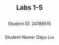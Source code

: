 
<div  style="display: flex; flex-direction: column; justify-content: center; align-items: center; height: 100vh;">
<h2>Labs 1-5</h2>
<p>Student ID: 24188515</p>
<p>Student Name: Dayu Liu</p>
</div>

# Lab 1
## AWS Account and Log in
### [1] Reset and Login into IAM User Account
To start with, I received an email with the initial login credentials for my IAM user account. After navigating to the AWS login portal, I successfully logged in using these credentials and promptly reset my password as instructed.

![enter image description here](http://127.0.0.1/assets/lab1-1.png)

This step grants access to the AWS Management Console, which provides all necessary resources and services for managing AWS infrastructure.

### [2] Access Identity and Access Management (IAM)
After logging in, I saw a clickable with my `IAM user` and `Account ID` information on the top-right corner. Once opened, I clicked on the top-right user panel to access `Security Credentials`.

![enter image description here](http://127.0.0.1/assets/lab1-2.png)

Within the `Access keys` tab, I created a new access key and secret. These credentials can be used for programmatic access to AWS services, allowing you to interact with AWS through command-line interfaces (CLI), SDKs, or APIs. It's important to securely store these credentials in a private location, as they grant significant access to your AWS resources.

![enter image description here](http://127.0.0.1/assets/lab1-3.png)

## Set up recent Linux OSes
Since I am running a Windows machine, I chose to set up `Ubuntu on Windows` via the Windows Subsystem for Linux (WSL). This option provides an isolated Linux environment with a separate file directory, making file management easier and more organized within the Windows system.

![enter image description here](http://127.0.0.1/assets/lab1-4.png)

By using WSL, I can run Linux-based commands and utilities without the need for a virtual machine or dual-boot setup, which saves both time and resources. This approach is ideal for development work where access to Linux-based tools is necessary while maintaining the flexibility of a Windows system.

## Install Linux packages
### [1] Install Python 3.10.x
Because my ubuntu version is already `22.04`, I will get the lastest python version which is `3.10.12`.
To update apt to latest version:
```
sudo apt update
sudo apt -y upgrade
```
![enter image description here](http://127.0.0.1/assets/lab1-5.png)
To check the latest version of python:
`python3 -V`
![enter image description here](http://127.0.0.1/assets/lab1-6.png)
To install pip3:
`sudo apt install -y python3-pip`
![enter image description here](http://127.0.0.1/assets/lab1-7.png)

### [2] Install awscli
To install AWS CLI and upgrade to latest version:
`pip3 install awscli --upgrade`
![enter image description here](http://127.0.0.1/assets/lab1-8.png)

### [3] Configure AWS
To configure and connect to Amazon EC2:
`aws configure`
![enter image description here](http://127.0.0.1/assets/lab1-9.png)

### [4] Install boto3
I find this step redundant as `botocore` is already inluded in AWS Cli package, but just for the spirit:
`pip3 install boto3`
![enter image description here](http://127.0.0.1/assets/lab1-10.png)

## Test the installed environment
### [1] Test the AWS environment
To confirm that we are connected to the `AWS environment`, run a simple command which prints out the region table.
`aws ec2 describe-regions --output table`
![enter image description here](http://127.0.0.1/assets/lab1-11.png)

### [2] Test the Python environment
We executed a command offered by AWS-Cli in the terminal, now we want to test on the python environment to achive a similar goal:
```
python3
>>> import boto3
>>> ec2 = boto3.client('ec2')
>>> response = ec2.describe_regions()
>>> print(response)
```
![enter image description here](http://127.0.0.1/assets/lab1-12.png)

### [3] Write a Python script
Now we create a python script to wrap these lines in one file and also format the reponse into table structure.
The python script is located in `~\cits5503\lab1` in my Ubuntu machine.

#### (1) Install dependencies
The pandas library is used here to convert un-tabulated data into structured table.
Run the following code to install the extra dependency
`pip install pandas`

#### (2) Explain the code
The code in the script adds an extra step, the reponse data is sent as a parameter into pandas dataframe and then gets printed.
```
import boto3 as bt
import pandas as pd

ec2 = bt.client('ec2')
response = ec2.describe_regions()
regions = response['Regions']
regions_df = pd.DataFrame(regions)
print(regions_df)
```

#### (3) Run the script

run the following code to execute the python script:
`python3 lab1.py`

#### [4] Get the results
After the script is executed, results are printed in a table structure:
| --- | Endpoint | RegionName | OptInStatus |
| --- | --- | --- | --- |
0| ec2.ap-south-1.amazonaws.com| ap-south-1| opt-in-not-required
1| ec2.eu-north-1.amazonaws.com| eu-north-1| opt-in-not-required
2| ec2.eu-west-3.amazonaws.com| eu-west-3| opt-in-not-required
3| ec2.eu-west-2.amazonaws.com| eu-west-2| opt-in-not-required
4| ec2.eu-west-1.amazonaws.com| eu-west-1| opt-in-not-required
5| ec2.ap-northeast-3.amazonaws.com| ap-northeast-3| opt-in-not-required
6| ec2.ap-northeast-2.amazonaws.com| ap-northeast-2| opt-in-not-required
7| ec2.ap-northeast-1.amazonaws.com| ap-northeast-1| opt-in-not-required
8| ec2.ca-central-1.amazonaws.com| ca-central-1| opt-in-not-required
9| ec2.sa-east-1.amazonaws.com| sa-east-1| opt-in-not-required
10| ec2.ap-southeast-1.amazonaws.com| ap-southeast-1| opt-in-not-required
11| ec2.ap-southeast-2.amazonaws.com| ap-southeast-2| opt-in-not-required
12| ec2.eu-central-1.amazonaws.com| eu-central-1| opt-in-not-required
13| ec2.us-east-1.amazonaws.com| us-east-1| opt-in-not-required
14| ec2.us-east-2.amazonaws.com| us-east-2| opt-in-not-required
15| ec2.us-west-1.amazonaws.com| us-west-1| opt-in-not-required
16| ec2.us-west-2.amazonaws.com| us-west-2| opt-in-not-required

<div  style="page-break-after: always;"></div>

# Lab 2

## Create an EC2 instance using awscli
### [1] Create a security group
Create a security group with the name of my student number `24188516-sg`, `--group-name` specifies the group name and `--description` adds a description.
```
aws ec2 create-security-group --group-name 24188516-sg --description "security group for development environment"
```
![enter image description here](http://127.0.0.1/assets/lab2-1.png)
The response will return the GroupId being created.
### [2] Authorise inbound traffic for ssh
Create a rule to add tcp permission to this security group, `--protocol` specifies which internet protocol, `--port` specifies which port used for connection and `--cidr` specifies IP routing.
```
aws ec2 authorize-security-group-ingress --group-name 24188516-sg --protocol tcp --port 22 --cidr 0.0.0.0/0
```
![enter image description here](http://127.0.0.1/assets/lab2-2.png)

The response will return the newly created rule along with specific rulesets.

### [3] Create a key pair
Now we need to create a `private key` and `public key` pair for encrypted connection. The `generated private key` is then saved as plain-text into `24188516-key.pem` file.
```
aws ec2 create-key-pair --key-name 24188516-key --query 'KeyMaterial' --output text > 24188516-key.pem
```

To use this key on Linux, copy the file to a directory ~/.ssh and change the permissions to:
```
chmod 400 24188516-key.pem
```
This grants the owner of the file read permission, the output is as follow:
![enter image description here](http://127.0.0.1/assets/lab2-3.png)
![enter image description here](http://127.0.0.1/assets/lab2-4.png)

### [4] Create the instance 
Because my student number is `24188516`, create an ec2 instance in `eu-north-1` region. `--image-id` specifies ami id with preset configurations, mine is `ami-07a0715df72e58928`. `--instance-type` is set to t2.micro, and we are using the private key `24188516-key`
```
 aws ec2 run-instances --image-id ami-07a0715df72e58928 --security-group-ids 24188516-sg --count 1 --instance-type t3.micro --key-name 24188516-key --query 'Instances[0].InstanceId'
 ```

For some reason, at the moment I was working on the lab, t2.micro container is not supported so I switched to t3.micro. The instance is created with instance id `i-0553e2ea0492e1c73`
![enter image description here](http://127.0.0.1/assets/lab2-6.png)
![enter image description here](http://127.0.0.1/assets/lab2-5.png)

### [5] Add a tag to your Instance
Now we have the instance id `i-0553e2ea0492e1c73`, add a tag that specifies the name, the value should be my student number with -vm `24188516-vm` for using single instance.
 ```
  aws ec2 create-tags --resources i-0553e2ea0492e1c73 --tags Key=Name,Value=24188516-vm
 ```

### [6] Get the public IP address
**describe-instances** returns available information to the instance with `--instance-ids`, since we only want the IP address for ssh purpose, the query limits the output to only `Reservations[0].Instances[0].PublicIpAddress`
```
aws ec2 describe-instances --instance-ids i-0553e2ea0492e1c73 --query 'Reservations[0].Instances[0].PublicIpAddress'
```
![enter image description here](http://127.0.0.1/assets/lab2-7.png)

### [7] Connect to the instance via ssh
Use the stored pem key to connect to the public IP `16.171.151.20` of the instance via SSH
```
ssh -i 24188516-key.pem ubuntu@16.171.151.20
```
Now that the server is connected, we can see system information on the console:
![enter image description here](http://127.0.0.1/assets/lab2-8.png)

### [8] List the created instance using the AWS console
The original instance from step 1-7 was destoyed over night so you might see the instance id has changed because I had to create a new one. This is the screenshot:
![enter image description here](http://127.0.0.1/assets/lab2-9.png)

## Create an EC2 instance with Python Boto3

The script uses **boto3** package instead of cli commands. Names of some of the methods and parameters can vary but they achieved the same goal. The **Group name, Key name and Instance name** all have an appendix **'-2'** to differentiate from the previous practice.

The code is as follows:
```
import  boto3  as  bt
import  os

# constants
GroupName  =  '24188516-sg-2'
KeyName  =  '24188516-key-2'
InstanceName=  '24188516-vm-2'

ec2  =  bt.client('ec2')

# 1 create security group
step1_response  =  ec2.create_security_group(
	Description="security group for development environment",
	GroupName=GroupName
)

# 2 authorise ssh inbound rule
step2_response  =  ec2.authorize_security_group_ingress(
	GroupName=GroupName,
	IpPermissions=[
		{
			'IpProtocol': 'tcp',
			'FromPort': 22,
			'ToPort': 22,
			'IpRanges': [{'CidrIp': '0.0.0.0/0'}]
		}
	]
)

# 3 create key-pair
step3_response  =  ec2.create_key_pair(KeyName=KeyName)
PrivateKey  =  step3_response['KeyMaterial']
## save key-pair
with  open(f'{KeyName}.pem', 'w') as  file:
file.write(PrivateKey)
## grant file permission
os.chmod(f'{KeyName}.pem', 0o400)

# 4 create instance
step4_response  =  ec2.run_instances(
	ImageId='ami-07a0715df72e58928',
	SecurityGroupIds=[GroupName],
	MinCount=1,
	MaxCount=1,
	InstanceType='t3.micro',
	KeyName=KeyName
)
InstanceId  =  step4_response['Instances'][0]['InstanceId']

# 5 create tag
step5_repsonse  =  ec2.create_tags(
	Resources=[InstanceId],
	Tags=[
		{
		'Key': 'Name',
		'Value': InstanceName
		}
	]
)

# 6 get IP address
step6_response  =  ec2.describe_instances(InstanceIds=[InstanceId])
# Extract the public IP address
public_ip_address  =  step6_response['Reservations'][0]['Instances'][0]['PublicIpAddress']

# print all responses
print(f"{step1_response}\n{step2_response}\n{PrivateKey}\n{InstanceId}\n{step5_repsonse}\n{public_ip_address}\n")
```

After the script is executed, the repsonses of each step is printed as follows:
![enter image description here](http://127.0.0.1/assets/lab2-10.png)

Go to the AWS console to check the created instance;
![enter image description here](http://127.0.0.1/assets/lab2-11.png)

## Use Docker inside a Linux OS

### [1][2][3] Install and run Docker
This command is used to install necessary packages for the Docker service.
```
sudo apt install docker.io -y
```
This command is used to start the Docker service immediately.
```
sudo systemctl start docker
```
This command is used to enable the Docker service to start automatically at boot time.
```
sudo systemctl enable docker
```
![enter image description here](http://127.0.0.1/assets/lab2-12.png)

### [4] Check the version
After the Docker service is installed and enabled, run this command to check version and make sure it's working properly
```
docker --version
```
![enter image description here](http://127.0.0.1/assets/lab2-13.png)


### [5] Build and run an httpd container
The file index.html is located inside the html directory and add the following content, which does a single thing to display a paragraph with text **"Hello, World!"**.
```
  <html>
    <head> </head>
    <body>
      <p>Hello World!</p>
    </body>
  </html>
```

Create a file called Dockerfile outside the html directory with the following content. This specifies Docker to use Apache HTTP Server version 2.4 and copy whatever inside **/html** folder to the destination directory inside the Docker container, which is **/usr/local/apache2/htdocs/**
```
FROM httpd:2.4
COPY ./html/ /usr/local/apache2/htdocs/
```

Add my current user **liudayubob** to the docker group to grant permission, reboot uBuntus console and build the docker image 
```
sudo usermod -a -G docker <username>
```


Build a docker image. This command tells docker to build the image under the current **/html** directory and add a tag called **my-apache2**
```
docker build -t my-apache2 .
```
![enter image description here](http://127.0.0.1/assets/lab2-14.png)
Run the image. First parameter maps ports between the host machine and the Docker container to **port 80**, second paramater **'-dit'** runs the container in detached mode, keeps STDIN open and allocates a pseudo-TTY to let docker image run in background and enables interaction with the container. The container is named as **my-app** and uses **my-apache2** image built earlier.
```
docker run -p 80:80 -dit --name my-app my-apache2
```
![enter image description here](http://127.0.0.1/assets/lab2-15.png)

Open a browser and access address: http://localhost or http://127.0.0.1. The html page is hosted and prints out "Hello World!"
![enter image description here](http://127.0.0.1/assets/lab2-16.png)

### [6] Other docker commands

To check what is running.
```
docker ps -a
```
![enter image description here](http://127.0.0.1/assets/lab2-17.png)

This prints out some properties of the running container such as **Container ID, STATUS, PORTS**, with the corresponding container name and image name that we assigned.

To stop and remove the container
```
docker stop my-app
docker rm my-app
```

<div  style="page-break-after: always;"></div>

# Lab 3
### [1] Preparation
Files and directories are created as required, this is the following file structure with three files `cloudstorage.py`, `rootfile.txt` and `subfile.txt`
![enter image description here](http://127.0.0.1/assets/lab2-18.png)

### [2] Save to S3 by updating `cloudstorage.py`
The modified  `cloudstorage.py` is as followed, it will create an S3 bucket named `24188516-cloudstorage` if not existed, then traverse through all the directories and subdirectories in the root directory, and submit any discovered files to the `24188516-cloudstorage` bucket.

```
import os
import boto3
import base64

ROOT_DIR =  '.'
ROOT_S3_DIR =  '24188516-cloudstorage'
s3 = boto3.client("s3")

bucket_config = {'LocationConstraint': 'eu-north-1'}
def upload_file(folder_name, file, file_name):
	file_key = os.path.join(folder_name, file_name).replace("\\", "/")
	s3.upload_file(file, ROOT_S3_DIR, file_name) # file path, bucket name, key
	print("Uploading %s"  %  file)

# Main program
# Insert code to create bucket if not there
try:
	response = s3.create_bucket(
		Bucket=ROOT_S3_DIR,
		CreateBucketConfiguration=bucket_config
	)
	print("Bucket created: $s"  % response)
except  Exception  as error:
	print("Bucket creation failed: %s"  % error)
	pass

# parse directory and upload files
for dir_name, subdir_list, file_list in os.walk(ROOT_DIR, topdown=True):
	if dir_name != ROOT_DIR:
		for fname in file_list:
			upload_file("%s/"  % dir_name[2:], "%s/%s"  % (dir_name, fname), fname)
print("done")
```

The `s3.upload_file` methods takes in three parameters: **File path, Bucket name, File key**. We will concat both the *folder_name* and *file_name* as the file key, this way the file will be uploaded to the same file structure as our local machine.

![enter image description here](http://localhost/assets/lab2-19.png)

### [3] Restore from S3
Create a new program called `restorefromcloud.py` that reads the S3 bucket and writes the contents of the bucket within the appropriate directories.
`s3.list_objects_v2` will print all the files in the bucket along with their attributes such as **Key, Name**, etc. Join the local **ROOT_TARGET_DIR** with **Key** to form the local **local_file_path **. Check if local directory exists with `os.path.exists()`, if not create is with `os.makedirs()`, after that we can call `s3.download_file(ROOT_S3_DIR, s3_key, local_file_path)` with 3 parameters **Bucket, Key, Filename** to download the remote copy to corresponding local directory.
```
import  os
import  boto3

ROOT_TARGET_DIR  =  '.'  # Root directory where files will be restored to
ROOT_S3_DIR  =  '24188516-cloudstorage'
s3  =  boto3.client("s3")

def  download_file(s3_key, local_file_path):
	local_dir  =  os.path.dirname(local_file_path)
	# Ensure the local directory exists
	if  not  os.path.exists(local_dir):
		print(f"Create directory {local_dir}")
		os.makedirs(local_dir)

	# Download the file
	s3.download_file(ROOT_S3_DIR, s3_key, local_file_path)
	print(f"Downloading {s3_key} to {local_file_path}")

# Main program
# List all objects in the S3 bucket
objects  =  s3.list_objects_v2(Bucket=ROOT_S3_DIR)

if  'Contents'  in  objects:
	for  obj  in  objects['Contents']:
		s3_key  =  obj['Key']
		local_file_path  =  os.path.join(ROOT_TARGET_DIR, s3_key).replace("/", os.path.sep)
		# Download the file from S3 to the corresponding local path
		download_file(s3_key, local_file_path)
else:
	print("No objects found in the bucket.")
	pass
	
print("done")
```
![enter image description here](http://localhost/assets/lab2-20.png)

### [4] Write information about files to DynamoDB

 1. Install DynamoDB

Create and jump into the dynamodb directory. Then install **JRE** and **DynamoDB** package and extract the tarball files on our lab3 folder. Once the DynamoDB package is extracted, there will be a java compiled code `DynamoDBLocal.jar` and a folder with libraries `DynamoDBLocal_lib`, which we use to run the DynamoDB instance.
```
mkdir dynamodb
cd dynamodb

# install jre
sudo apt-get install default-jre
# install dynamodb
wget https://s3-ap-northeast-1.amazonaws.com/dynamodb-local-tokyo/dynamodb_local_latest.tar.gz

# unzip dynamodb
tar -zxvf dynamodb_local_latest.tar.gz
```
![enter image description here](http://localhost/assets/lab2-21.png)

Start DynamoDBLocal instance on JRE environment, I will specify the `-port` number to **8001** since 8000 was already taken for other tasks on my machine. The `-sharedDb` parameter instructs to create a single database file named _shared-local-instance.db_. Every program that connects to DynamoDB accesses this file
```
java -Djava.library.path=./DynamoDBLocal_lib -jar DynamoDBLocal.jar –sharedDb -port 8001
```
![enter image description here](http://localhost/assets/lab2-22.png)

2. Create table in DynamoDB
Create a `databaseoperation.py` script to create the table on DynamoDB, with the following attributes, where `userId` is the partition key and `fileName` is the sort key. `KeyType` indicates `HASH` for Partition key and `RANGE` for sort key. `AttributeName ` and `AttributeType` specify the name and the type of each attribute in the table.
 
 **Because DynamoDB is a schema-free database, attributes can be added directly when inserting items into the table, we don't need to declare 'path', 'lastUpdated', 'owner', 'permissions' to comply with AWS's coding standards**
 
```
# database schema
CloudFiles = {
	'userId',
	'fileName',
	'path',
	'lastUpdated',
	'owner',
	'permissions'
}
```
```
# createtable.py
import  boto3

def  create_db_table():
# initialize dynamodb service instance
dynamodb  =  boto3.resource('dynamodb', endpoint_url="http://localhost:8001")
table  =  dynamodb.create_table(
	TableName='CloudFiles',
	KeySchema=[
		{
		'AttributeName': 'userId',
		'KeyType': 'HASH'  # Partition key
		},
		{
		'AttributeName': 'fileName',
		'KeyType': 'RANGE'  # Sort key
		}
	],

	AttributeDefinitions=[
		{
		'AttributeName': 'userId',
		'AttributeType': 'S'
		},
		{
		'AttributeName': 'fileName',
		'AttributeType': 'S'
		}
	],
	ProvisionedThroughput={
		'ReadCapacityUnits': 1,
		'WriteCapacityUnits': 1
	}
)
print("Table status:", table.table_status)

if  __name__  ==  '__main__':
	create_db_table()
```
![enter image description here](http://localhost/assets/lab2-23.png)

3. Write data into the `CloudFiles` table
In this case, we will first use `s3.list_objects_v2()` to list all files in the `24188516-cloudstorage` bucket, the object in `s3.list_objects_v2()` contains **Key** and **LastModified**, to get extra attributes on **Owner, Permission**, we would do an extra call on `s3.get_object_acl` where these information can be found under **Grants** and **Owner** attributes. After we successfully extra all neccessary attributes, call `dynamodb_table.put_item()` to insert each object into the database. Because my region is in `eu-north-1`, we will fill owner Id into the owner field.

```
# writetable.py
import  boto3
import  os

BUCKET_NAME  =  '24188516-cloudstorage'
DB_NAME  =  'CloudFiles'

# Set up AWS instances for S3 and DynamoDB
s3  =  boto3.client('s3')
dynamodb  =  boto3.resource('dynamodb', endpoint_url="http://localhost:8001")
dynamodb_table  =  dynamodb.Table(DB_NAME)

def  list_files():
	# List all objects in the S3 bucket
	files  = []
	objects  =  s3.list_objects_v2(Bucket=BUCKET_NAME)
	if  'Contents'  in  objects:
	for  obj  in  objects['Contents']:
		# get access control list for owner and permission information
		obj_acl  =  s3.get_object_acl(Bucket=BUCKET_NAME, Key=obj['Key'])
		files.append({**obj, **obj_acl})
		return  files

def  extract_file_attributes(file):
	file_attributes  = {
		'userId': file['Grants'][0]['Grantee']['ID'],
		'fileName': os.path.basename(file['Key']),
		'path': file['Key'],
		'lastUpdated': file['LastModified'].isoformat(),
		'owner': file['Owner']['ID'],
		'permissions': file['Grants'][0]['Permission']
	}
	return  file_attributes

  

def  write_to_table():
# List all files in the bucket
try:
	files  =  list_files()
	# Iterate through each file
	for  file  in  files:
		# Extract attributes for a file
		file_attributes  =  extract_file_attributes(file)
		
		# Write the attributes to DynamoDB
		db_res  =  dynamodb_table.put_item(Item=file_attributes)
		print(f"Inserted {file_attributes['fileName']} into DynamoDB")
	
except  Exception  as  error:
	print("Database write operation failed: %s"  %  error)
	pass

if  __name__  ==  '__main__':
write_to_table()
```
![enter image description here](http://localhost/assets/lab2-24.png)


4. Print and destroy the `CloudFiles` table
Use AWS CLI command to scan the created DynamoDB table, the table structure can be shown below.
`aws dynamodb scan --table-name CloudFiles --endpoint-url http://localhost:8001`

![enter image description here](http://localhost/assets/lab2-25.png)


Use AWS CLI command to delete the created DynamoDB table. In this case, only the defined schema which are **Hash** and **Range** key will be printed.
`aws dynamodb delete-table --table-name CloudFiles --endpoint-url http://localhost:8001`

![enter image description here](http://localhost/assets/lab2-26.png)

<div  style="page-break-after: always;"></div>

# Lab 4
## Apply a policy to restrict permissions on bucket

### [1] Write a Python script
Apply the access permission policy to the S3 bucket `24188516-cloudstorage` in the last lab to allow only your username to access the bucket. The following code means to create a statement with user defined **Sid**, that **DENY** actions which are all **s3.*** actions to access resources in ``arn:aws:s3:::24188516-cloudstorage/*``, meaning all files under `24188516-cloudstorage` bucket, if the requesting user **aws:username** is not `24188516@student.uwa.edu.au`

The bucket policy as a JSON document, **Version** is the policy language recognized by AWS so we should keep it as `"2012-10-17"`, the **Statement** wraps our policy inside.
```
# bucketpolicy.json
{
	"Version": "2012-10-17",
	"Statement": {
		"Sid": "AllowAllS3ActionsInUserFolderForUserOnly",
		"Effect": "DENY",
		"Principal": "*",
		"Action": "s3:*",
		"Resource": "arn:aws:s3:::24188516-cloudstorage/*",
		"Condition": {
			"StringNotLike": {
				"aws:username":"24188516@student.uwa.edu.au"
			}
		}
	}
}
```

Because policy parameter only takes in JSON string, our policy is in JSON format. Open the `bucketpolicy.json`, load the json file with `json.load()` and then convert it into string with `json.dumps()`, finally call `s3.put_bucket_policy()` to apply the policy to our bucket.

```
# addpolicy.py
import boto3
import json

BUCKET_NAME =  '24188516-cloudstorage'

# Create an S3 instance
s3 = boto3.client('s3')

def  apply_bucket_policy():
	# Import the policy
	with  open('bucketpolicy.json', 'r') as policy_file:
		policy = json.load(policy_file)
		
	# stringify the policy to JSON document
	policy_string = json.dumps(policy)

	# Apply the policy to the bucket
	response = s3.put_bucket_policy(Bucket=BUCKET_NAME, Policy=policy_string)
	print("Policy applied!", response)

if  __name__  ==  '__main__':
	apply_bucket_policy()
```
![enter image description here](http://localhost/assets/lab4-1.png)

### [2] Check whether the script works
Test if the policy is applied with `aws s3api get-bucket-policy` on bucket `24188516-cloudstorage` and format the output the plain text
`aws s3api get-bucket-policy --bucket 24188516-cloudstorage --query Policy --output text`

![enter image description here](http://localhost/assets/lab4-2.png)

Now go to AWS console and see the result visually
![enter image description here](http://localhost/assets/lab4-3.png)

To check if the script works, assume I mess up the **username** and limit the access to only `12345678@student.uwa.edu.au`, now let's try to access the resources in the current user ~~`24188516@student.uwa.edu.au`~~. As expected, the access is **denied**.
![enter image description here](http://localhost/assets/lab4-4.png)

![enter image description here](http://localhost/assets/lab4-5.png)

## AES Encryption using KMS

### [1] Policy to be attached to KMS key
The following file `kmspolicy.json` contains the policy to be attached to the KMS key, which grants specific permissions to  root account and also IAM user which is me at 24188516@student.uwa.edu.au. First it grants the root user full access to all KMS operations `kms:*` on all resources `Resource: "*"`. Then it allows the IAM user to perform key management operations such as **creating, describing, enabling, disabling, tagging, and deleting** keys. Thirdly, it allows the IAM user to use the key for cryptographic operations like **encrypting, decrypting, re-encrypting, and generating data keys**. Lastly it allows the IAM user to manage grants (**create, list, revoke**) for the key only when the grant is for an AWS resource `kms:GrantIsForAWSResource`.

```
# kmspolicy.json
{
	"Version": "2012-10-17",
	"Id": "key-consolepolicy-3",
	"Statement": [
		{
			"Sid": "Enable IAM User Permissions",
			"Effect": "Allow",
			"Principal": {
				"AWS": "arn:aws:iam::489389878001:root"
			},
			"Action": "kms:*",
			"Resource": "*"
		},
		{
			"Sid": "Allow access for Key Administrators",
			"Effect": "Allow",
			"Principal": {
				"AWS": "arn:aws:iam::489389878001:user/24188516@student.uwa.edu.au"
			},
			"Action": [
				"kms:Create*",
				"kms:Describe*",
				"kms:Enable*",
				"kms:List*",
				"kms:Put*",
				"kms:Update*",
				"kms:Revoke*",
				"kms:Disable*",
				"kms:Get*",
				"kms:Delete*",
				"kms:TagResource",
				"kms:UntagResource",
				"kms:ScheduleKeyDeletion",
				"kms:CancelKeyDeletion"
			],
			"Resource": "*"
		},
		{
			"Sid": "Allow use of the key",
			"Effect": "Allow",
			"Principal": {
				"AWS": "arn:aws:iam::489389878001:user/24188516@student.uwa.edu.au"
			},
			"Action": [
				"kms:Encrypt",
				"kms:Decrypt",
				"kms:ReEncrypt*",
				"kms:GenerateDataKey*",
				"kms:DescribeKey"
			],
			"Resource": "*"
		},
		{
			"Sid": "Allow attachment of persistent resources",
			"Effect": "Allow",
			"Principal": {
				"AWS": "arn:aws:iam::489389878001:user/24188516@student.uwa.edu.au"
			},
			"Action": [
				"kms:CreateGrant",
				"kms:ListGrants",
				"kms:RevokeGrant"
			],
			"Resource": "*",
			"Condition": {
				"Bool": {
					"kms:GrantIsForAWSResource": "true"
				}
			}
		}
	]
}
```

### [2] Attach a policy to the created KMS key
The following code will create a symmetric encryption KMS key with KMS key material, applying the above policy from the `kmspolicy.json` JSON file, specifying that the key is for encryption and decryption and use. Then it assigns an alias based on the student's ID, the generated alias follows the pattern that starts with `alias/*` resulting `alias/24188516`. 

```
import  boto3
import  json

STUDENT_NUMBER =  '24188516'

def  create_kms_key():
	# import the policy
	with  open('kmspolicy.json', 'r') as  policy_file:
		policy  =  json.load(policy_file)

	# Create a new KMS key with kmspolicy.json
	kms  =  boto3.client('kms')
	key_response  =  kms.create_key(
		Policy  =  json.dumps(policy),
		KeyUsage='ENCRYPT_DECRYPT',
		Origin='AWS_KMS'
	)
	key_id  =  key_response['KeyMetadata']['KeyId']

	# Create an alias for the KMS key
	alias_name  =  f'alias/{STUDENT_NUMBER}'
	alias_response  =  kms.create_alias(
		AliasName=alias_name,
		TargetKeyId=key_id
	)
	print(f"Key and alias generated successfully!")

	if  __name__  ==  "__main__":
		create_kms_key()
```
![enter image description here](http://localhost/assets/lab4-6.png)

### [3] Check whether the script works
Go to the KMS service in AWS console, as you can see the key is created with the alias of `24188516`, in the policy section,  	we can see that user 24188516@student.uwa.edu.au has been granted as the **Key Administrator** and **Key User**.
![enter image description here](http://localhost/assets/lab4-7.png)
![enter image description here](http://localhost/assets/lab4-8.png)

### [4] Use the created KMS key for encryption/decryption
- The following code in `cryptwithkms.py` first lists all the files in the specified S3 bucket `24188516-cloudstorage` and then Iterates over the list of files and calls **encrypt_file()** for each file with certain key.
- Inside **encrypt_file()** function, it retrieves the file content from `s3.get_object()`, encrypts the file content using the specified KMS key with `kms.encrypt()`. The result is returned in **CiphertextBlob** and we upload the encrypted content back to the bucket with a new key that appends _.encrypted_ to the original file name. After uploading the encrypted file, it calls the `decrypt_file()` function to decrypt the encrypted entity.
- Inside **decrypt_file()** function, it retrieves the file content in the same way, then we decrypt encrypted file content with `kms.decrypt()`. The result is the original **Plaintext Bytestring**. We shall convert the bytestring result into a regular string with `.decode('utf-8')`, then the decrypted content is uploaded back to the bucket with a new key that appends _.decrypted_ to the encrypted file name.

```
# cryptwithkms.py
import boto3

s3 = boto3.client('s3')
kms = boto3.client('kms')

BUCKET_NAME = "24188516-cloudstorage"
KMS_KEY = "alias/24188516"

def encrypt_file(file_key):
    # Get the file from bucket and read content
    s3_object = s3.get_object(Bucket=BUCKET_NAME, Key=file_key)
    file_content = s3_object['Body'].read()

    # Encrypt the file content using KMS
    encrypt_res = kms.encrypt(
        KeyId=KMS_KEY,
        Plaintext=file_content
    )
    file_body = encrypt_res['CiphertextBlob']
    encrypt_file_key = f"{file_key}.encrypted"

    # Add the encrypted file to bucket
    s3.put_object(Bucket=BUCKET_NAME, Key=encrypt_file_key, Body=file_body)
    print("File encrypted as: ", encrypt_file_key, "with content: \n", file_body, "\n")
    
	# After encrypted file is uploaded, try to decrypt it
    decrypt_file(encrypt_file_key)

def decrypt_file(file_key):
    # Get the encrypted file from bucket and read content
    s3_object = s3.get_object(Bucket=BUCKET_NAME, Key=file_key)
    file_content = s3_object['Body'].read()

    # Decrypt the file content using KMS
    decrypt_res = kms.decrypt(
        KeyId=KMS_KEY,
        CiphertextBlob=file_content
    )
    plain_text = decrypt_res['Plaintext']
    file_body = plain_text.decode('utf-8') #convert plain text bytes to a regular string
    decrypted_file_key = f"{file_key}.decrypted"

    # Upload the decrypted content back to S3
    s3.put_object(Bucket=BUCKET_NAME, Key=decrypted_file_key, Body=file_body)
    print("File encrypted as: ", decrypted_file_key, "with content: \n", file_body, "\n")

def process_files(BUCKET_NAME, KMS_KEY):
    # List all files in the bucket
    response = s3.list_objects_v2(Bucket=BUCKET_NAME)

    if 'Contents' in response:
        for obj in response['Contents']:
            key = obj['Key']
            encrypt_file(key)

if __name__ == "__main__":
    process_files(BUCKET_NAME, KMS_KEY)
```
![enter image description here](http://localhost/assets/lab4-9.png)

Now we can verify the result in AWS S3 console.
![enter image description here](http://localhost/assets/lab4-10.png)![enter image description here](http://localhost/assets/lab4-11.png)

### [5] Apply `pycryptodome` for encryption/decryption
Because AWS KMS also uses [AES with 256 bits-long](https://docs.aws.amazon.com/crypto/latest/userguide/awscryp-service-kms.html#awscryp-service-kms-using-and-managing), let's do the same with `pycryptodome`.

 1. First install the package
 Run `pip install pycryptodome`
![enter image description here](http://localhost/assets/lab4-12.png)
 
 2. Modify the above code in `cryptwithpycryptodome.py`
Now the code is very similar to `cryptwithkms.py`, with few exceptions:
- Import AES package for encryption/decryption and get_random_bytes for random key generation. The **AES_KEY** shall be **32 bytes** or 256 bits-long for consistency with **AWS KMS** approach.
```
	from Crypto.Cipher import AES
	from Crypto.Random import get_random_bytes
	
	AES_KEY  = get_random_bytes(32) # 32 bytes = 256 bits-long key
```

- For the encryption part, `AES.new(AES_KEY, AES.MODE_EAX)` initializes a new AES cipher object in EAX mode using the generated `AES_KEY`. `cipher.encrypt_and_digest()` converts the plaintext **file_content ** into **ciphertext** using AES algorithm and then generates an authentication **tag** to ensure the integrity of the data and get verified in decryption process.
- For the file_content,  it concatenates the **nonce, tag, and ciphertext** in this exact order into a single byte sequence (`file_body`). **nonce** is a unique value generated to make sure the resulting ciphertext will be different and avoid similar issue to **Hash Collision**.
```
# Encrypt the file content using AES with PyCryptodome in EAX mode
    cipher = AES.new(AES_KEY, AES.MODE_EAX)
    cipher_text, tag = cipher.encrypt_and_digest(file_content) #  extract the ciphertext and tag from the encrypted content
    encrypt_file_key = f"{file_key}.encrypted"

    # Concatenate the nonce, tag, and the ciphertext
    file_body = cipher.nonce + tag + cipher_text
```

- For the decryption part, we need to first extract **nonce, tag, and ciphertext** from the **file_body**. _Nonce_ is the first 16 bytes of the string, _tag_ is the next 16 bytes and _cipher_text _ is the remaining part of the actual encrypted file content, starting from byte 32 onward. 
- We need extracted **nonce** to create a cipher object with the original encryption setup. `cipher.decrypt_and_verify()` decrypts the ciphertext and verifies its integrity using the extracted **tag**
```
    # Parse the nonce, tag, and the ciphertext from the file content
    nonce = file_body[:16]  # 16 bytes for the nonce
    tag = file_body[16:32]  # 16 bytes for the tag
    cipher_text = file_body[32:] # The rest of the file content is the ciphertext

    # Decrypt the file content using AES with PyCryptodome in EAX mode
    cipher = AES.new(AES_KEY, AES.MODE_EAX, nonce=nonce)
    plain_text = cipher.decrypt_and_verify(cipher_text, tag)
    file_body = plain_text.decode('utf-8') #convert plain text bytes to a regular string
```

3. See in actions
Now lets run `python3 cryptwithpycryptodome.py` and see the new approach in action. You can tell that the encrypted contents are different from **[4]** before the encryption key is different. 
![enter image description here](http://localhost/assets/lab4-13.png)
![enter image description here](http://localhost/assets/lab4-10.png)
![enter image description here](http://localhost/assets/lab4-11.png)

## Answer the following question (Marked)

```
What is the performance difference between using KMS and using the custom solution?
```
```
Answer:
I think KMS outperforms in its ease of maintainence and high scalability.
It offers automated key management so we don't need to manually save our keys.
KMS is also highly scalable because they are based on cloud infrastructure, which is critical under significant workload.
**PyCryptodome** is better for its extensibility and low internet overhead. PyCryptodome offers more room of customization with more cryptography algorithms and combinations with different configurations.
It doesn't rely on API calls which are subject to connectivetity and rate limits.
However since encryption/decrption are done on local machine, it doesn't scale well with high workload.

```
<div  style="page-break-after: always;"></div>

# Lab 5
## Application Load Balancer

### [1] Create 2 EC2 instances & Add Application Load Balancer
In the first part to create EC2 instances, we can replicate our code from **lab2** as an entry point. To differentiate some ARNs that were already declared in **lab2**, some resource names are hypenated with suffix "lab5" at the end, for example:
```
GroupName = '24188516-sg-lab5'
KeyName = '24188516-key-lab5'
```
The only difference is that we need to create EC2 instances and specify their separated availbility zones (subnet). This can be done by using `ec2.describe_subnets()` to fetch the subnets in each dedicated availablity zones and add the parameter **SubnetId** when doing `ec2.run_instances(SubnetId=SubnetId)`.

Then we will create *load balancer* and *target group* step by step
 - Create load balancer: Use `elbv2.create_load_balancer()` with our choosen **Subnets**, created **SecurityGroups**, etc.
 - Create target group: Use `ec2.describe_vpcs()` to find the vpc that will host our instances and then use `elbv2.create_target_group()` with **Protocol**, **Port**, **VpcId**, etc.
- Register instances as targets: Use `elbv2.register_targets()` with **TargetGroupArn** (return from `elbv2.create_target_group()`),**Targets** (Id as **InstanceId**), etc.
- Add a listener to forward traffic from **port 80** to the **target group** (EC2 instance): Use `elbv2.create_listener()` with **LoadBalancerArn** (return from `elbv2.create_load_balancer()`), **DefaultActions** as **forward** to the **TargetGroupArn**, etc.

This is the full code script that perform the actions above.
```
import boto3 as bt
import os

GroupName = '24188516-sg-lab5'
KeyName = '24188516-key-lab5'
InstanceName1 = '24188516-vm1'
InstanceName2 = '24188516-vm2'
LoadBalancerName = '24188516-elb'
TargetGroupName = '24188516-tg'

# Initialize EC2 and ELBv2 clients
ec2 = bt.client('ec2', region_name='eu-north-1')
elbv2 = bt.client('elbv2')

# 1. Create security group
step1_response = ec2.create_security_group(
    Description="Security group for lab5 environment",
    GroupName=GroupName
)

# 2. Authorize SSH (port 22) and HTTP (port 80) inbound rules
step2_response = ec2.authorize_security_group_ingress(
    GroupName=GroupName,
    IpPermissions=[
        {
            'IpProtocol': 'tcp',
            'FromPort': 22,
            'ToPort': 22,
            'IpRanges': [{'CidrIp': '0.0.0.0/0'}]
        },
        {
            'IpProtocol': 'tcp',
            'FromPort': 80,
            'ToPort': 80,
            'IpRanges': [{'CidrIp': '0.0.0.0/0'}]
        }
    ]
)

# 3. Create key-pair
step3_response = ec2.create_key_pair(KeyName=KeyName)
PrivateKey = step3_response['KeyMaterial']
## Save key-pair
with open(f'{KeyName}.pem', 'w') as file:
    file.write(PrivateKey)
## Grant file permission
os.chmod(f'{KeyName}.pem', 0o400)

# 4. Get two of subnets in availability zones
step4_response = ec2.describe_subnets()['Subnets']
Subnets = [subnet['SubnetId'] for subnet in step4_response[:2]]

# 5. Create instances in these two availability zones
Instances = []
for idx, SubnetId in enumerate(Subnets):
    InstanceName = f"24188516-vm{idx + 1}"
    step5_response = ec2.run_instances(
        ImageId='ami-07a0715df72e58928',
        SecurityGroupIds=[step1_response['GroupId']],
        MinCount=1,
        MaxCount=1,
        InstanceType='t3.micro',
        KeyName=KeyName,
        SubnetId=SubnetId
    )
    InstanceId = step5_response['Instances'][0]['InstanceId']
    Instances.append(InstanceId)
    
    # Tag instance with the appropriate name
    ec2.create_tags(
        Resources=[InstanceId],
        Tags=[
            {
                'Key': 'Name',
                'Value': InstanceName
            }
        ]
    )

# 6. Create application load balancer
step6_response = elbv2.create_load_balancer(
    Name=LoadBalancerName,
    Subnets=Subnets,
    SecurityGroups=[step1_response['GroupId']],
    Scheme='internet-facing',
    Type='application'
)
LoadBalancerArn = step6_response['LoadBalancers'][0]['LoadBalancerArn']

# 7. Create target group
VpcId = ec2.describe_vpcs()['Vpcs'][0]['VpcId']
step7_response = elbv2.create_target_group(
    Name=TargetGroupName,
    Protocol='HTTP',
    Port=80,
    VpcId=VpcId,
    TargetType='instance'
)
TargetGroupArn = step7_response['TargetGroups'][0]['TargetGroupArn']

# 8. Register instances as targets
elbv2.register_targets(
    TargetGroupArn=TargetGroupArn,
    Targets=[{'Id': InstanceId} for InstanceId in Instances]
)

# 9. Create a listener for the load balancer
elbv2.create_listener(
    LoadBalancerArn=LoadBalancerArn,
    Protocol='HTTP',
    Port=80,
    DefaultActions=[{
        'Type': 'forward',
        'TargetGroupArn': TargetGroupArn
    }]
)

# Printouts
print(f"Instance IDs: {Instances}")
print(f"Load Balancer ARN: {LoadBalancerArn}")
print(f"Target Group ARN: {TargetGroupArn}")
```
After the execution, go to the console and confirm our *load balancer* and *target group* created.
![enter image description here](http://localhost/assets/lab5-2.png)
![enter image description here](http://localhost/assets/lab5-3.png)

Record the public IPv4 addresses for both instances created.
![enter image description here](http://localhost/assets/lab5-4.png)

### [3] SSH to our instances
We need to install apache and start the application to see our load balancer in action.
We already stored the generated private key as **24188516-key-lab5.pem** for both EC2 instances in step [3].
Bacause I use Putty on Windows OS, first we need to use PuttyGen to convert pem key file to ppk format for later ssh actions.
![enter image description here](http://localhost/assets/lab5-5.png)

Now configure the authentication credentials and host on Putty with our converted keys and Ip addresses we recorded from the last step.
![enter image description here](http://localhost/assets/lab5-6.png)
![enter image description here](http://localhost/assets/lab5-7.png)

As you can see, now we are logged in. 
![enter image description here](http://localhost/assets/lab5-8.png)

### [4] Install apache & Access results using IP addresses

First, let's update each instance and install apache2 in each instance:
```
sudo apt-get update
sudo apt install apache2
```
![enter image description here](http://localhost/assets/lab5-9.png)

Now, edit the `<title>` and `</title>` tags inside the `/var/www/html/index.html` file to show the instance name.
```
sudo vi /var/www/html/index.html

# index.html
<meta http-equiv="Content-Type" content="text/html; charset=UTF-8" />
<title>Hello, this is VM1!</title>
<style type="text/css" media="screen">
```
![enter image description here](http://localhost/assets/lab5-10.png)

Now we can go the the IP addresses allocated to each instance and see that the new title names are applied
![enter image description here](http://localhost/assets/lab5-11.png)
![enter image description here](http://localhost/assets/lab5-12.png)

<!--stackedit_data:
eyJoaXN0b3J5IjpbLTExNjQ1NTY0MjEsLTYyNDM0Mzg3Nyw3Mz
UyMDY5MjksLTEwMjQyMDU0NCwtMTQyMjM0NzE4MCwzNzM4OTQz
NTAsLTIwNTAwMTIxMzIsLTk0ODE4NzQsNTYwODU5NDE2LDE0Mz
YzODQzNjYsLTkxMTY0MDYyMCwtMjA4ODc0NjYxMl19 
-->
<!--stackedit_data:
eyJoaXN0b3J5IjpbLTEzMjI0MTI0NDksMzk5NjY1NjkyLC0xMT
g3MDcxODA5LDE0ODM1MjY0MjMsOTQ1NzI3NjQxLDE1MzMwNDg1
NDMsNTQxNzQ4NDQ0LDEzNDcxMzEwMDgsMTIxNDk4Nzc3MSwtMT
U0OTg3MTM5NSwtMTI1MTM2MTQyNywtOTI4MzkzOTcxLC0xOTU3
MTI5NTYsNjk2OTcyMTU2LC0xNzg0MTY1MTU4LC0xNzY2OTg5OT
M2LC0xMDg3MDkyNjQwLC0yMDc0MjE3NzgsMTQxMzUwNDk1Mywt
MTEyODc1ODA0XX0=
-->